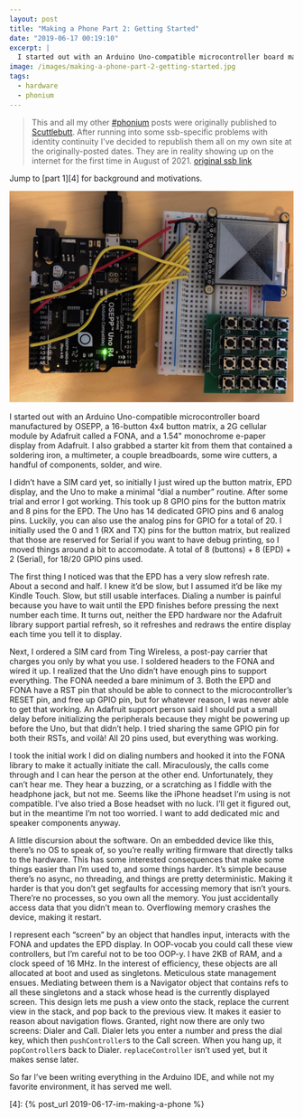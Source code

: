 ```yaml
---
layout: post
title: "Making a Phone Part 2: Getting Started"
date: "2019-06-17 00:19:10"
excerpt: |
  I started out with an Arduino Uno-compatible microcontroller board manufactured by OSEPP, a 16-button 4x4 button matrix, a 2G cellular module by Adafruit called a FONA, and a 1.54" monochrome e-paper display from Adafruit. I also grabbed a starter kit from them that contained a soldering iron, a multimeter, a couple breadboards, some wire cutters, a handful of components, solder, and wire.
image: /images/making-a-phone-part-2-getting-started.jpg
tags:
  - hardware
  - phonium
---
```


> This and all my other [\#phonium][1] posts were originally published to [Scuttlebutt][2]. After running into some ssb-specific problems with identity continuity I've decided to republish them all on my own site at the originally-posted dates. They are in reality showing up on the internet for the first time in August of 2021. [original ssb link][3]

Jump to [part 1][4] for background and motivations.

![Keypad and e-ink display controlled by a OSEPP Uno microcontroller on a breadboard][image-1]

I started out with an Arduino Uno-compatible microcontroller board manufactured by OSEPP, a 16-button 4x4 button matrix, a 2G cellular module by Adafruit called a FONA, and a 1.54" monochrome e-paper display from Adafruit. I also grabbed a starter kit from them that contained a soldering iron, a multimeter, a couple breadboards, some wire cutters, a handful of components, solder, and wire.

I didn’t have a SIM card yet, so initially I just wired up the button matrix, EPD display, and the Uno to make a minimal “dial a number” routine. After some trial and error I got working. This took up 8 GPIO pins for the button matrix and 8 pins for the EPD. The Uno has 14 dedicated GPIO pins and 6 analog pins. Luckily, you can also use the analog pins for GPIO for a total of 20. I initially used the 0 and 1 (RX and TX) pins for the button matrix, but realized that those are reserved for Serial if you want to have debug printing, so I moved things around a bit to accomodate. A total of 8 (buttons) + 8 (EPD) + 2 (Serial), for 18/20 GPIO pins used.

The first thing I noticed was that the EPD has a very slow refresh rate. About a second and half. I knew it’d be slow, but I assumed it’d be like my Kindle Touch. Slow, but still usable interfaces. Dialing a number is painful because you have to wait until the EPD finishes before pressing the next number each time. It turns out, neither the EPD hardware nor the Adafruit library support partial refresh, so it refreshes and redraws the entire display each time you tell it to display.

Next, I ordered a SIM card from Ting Wireless, a post-pay carrier that charges you only by what you use. I soldered headers to the FONA and wired it up. I realized that the Uno didn’t have enough pins to support everything. The FONA needed a bare minimum of 3. Both the EPD and FONA have a RST pin that should be able to connect to the microcontroller’s RESET pin, and free up GPIO pin, but for whatever reason, I was never able to get that working. An Adafruit support person said I should put a small delay before initializing the peripherals because they might be powering up before the Uno, but that didn’t help. I tried sharing the same GPIO pin for both their RSTs, and voilà! All 20 pins used, but everything was working.

I took the initial work I did on dialing numbers and hooked it into the FONA library to make it actually initiate the call. Miraculously, the calls come through and I can hear the person at the other end. Unfortunately, they can’t hear me. They hear a buzzing, or a scratching as I fiddle with the headphone jack, but not me. Seems like the iPhone headset I’m using is not compatible. I’ve also tried a Bose headset with no luck. I’ll get it figured out, but in the meantime I’m not too worried. I want to add dedicated mic and speaker components anyway.

A little discursion about the software. On an embedded device like this, there’s no OS to speak of, so you’re really writing firmware that directly talks to the hardware. This has some interested consequences that make some things easier than I’m used to, and some things harder. It’s simple because there’s no async, no threading, and things are pretty deterministic. Making it harder is that you don’t get segfaults for accessing memory that isn’t yours. There’re no processes, so you own all the memory. You just accidentally access data that you didn’t mean to. Overflowing memory crashes the device, making it restart.

I represent each “screen” by an object that handles input, interacts with the FONA and updates the EPD display. In OOP-vocab you could call these view controllers, but I’m careful not to be too OOP-y. I have 2KB of RAM, and a clock speed of 16 MHz. In the interest of efficiency, these objects are all allocated at boot and used as singletons. Meticulous state management ensues. Mediating between them is a Navigator object that contains refs to all these singletons and a stack whose head is the currently displayed screen. This design lets me push a view onto the stack, replace the current view in the stack, and pop back to the previous view. It makes it easier to reason about navigation flows. Granted, right now there are only two screens: Dialer and Call. Dialer lets you enter a number and press the dial key, which then `pushController`s to the Call screen. When you hang up, it `popController`s back to Dialer. `replaceController` isn’t used yet, but it makes sense later.

So far I’ve been writing everything in the Arduino IDE, and while not my favorite environment, it has served me well.

[1]:	/tags/phonium.html
[2]:	https://scuttlebutt.nz/
[3]:	https://viewer.scuttlebot.io/%25c2p0dbP0ztqWHsB07QNejOa0%2F%2BPKkzVpiQYr%2Fk0S9lo%3D.sha256#%25c2p0dbP0ztqWHsB07QNejOa0%2F%2BPKkzVpiQYr%2Fk0S9lo%3D.sha256
[4]:	{% post_url 2019-06-17-im-making-a-phone %}

[image-1]:	/images/making-a-phone-part-2-getting-started.jpg

